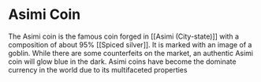 # Asimi Coin

The Asimi coin is the famous coin forged in [[Asimi (City-state)]] with a composition of about 95% [[Spiced silver]].  It is marked with an image of a goblin. While there are some counterfeits on the market, an authentic Asimi coin will glow blue in the dark. Asimi coins have become the dominate currency in the world due to its multifaceted properties